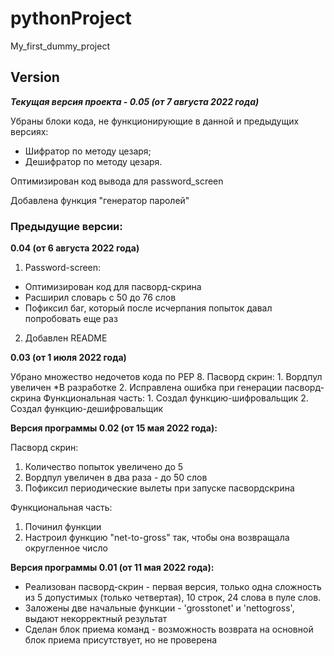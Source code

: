 # pythonProject
 My_first_dummy_project
## Version
***Текущая версия проекта - 0.05 (от 7 августа 2022 года)***

Убраны блоки кода, не функционирующие в данной и предыдущих версиях:
- Шифратор по методу цезаря;
- Дешифратор по методу цезаря.

Оптимизирован код вывода для password_screen

Добавлена функция "генератор паролей"

 ### Предыдущие версии:
**0.04 (от 6 августа 2022 года)**
1. Password-screen:
- Оптимизирован код для пасворд-скрина
- Расширил словарь с 50 до 76 слов
- Пофиксил баг, который после исчерпания попыток давал попробовать еще раз
2. Добавлен README


**0.03 (от 1 июля 2022 года)**

Убрано множество недочетов кода по PEP 8.
Пасворд скрин:
    1. Вордпул увеличен *В разработке
    2. Исправлена ошибка при генерации пасворд-скрина
Функциональная часть:
    1. Создал функцию-шифровальщик
    2. Создал функцию-дешифровальщик


**Версия программы 0.02 (от 15 мая 2022 года):**

Пасворд скрин:
1. Количество попыток увеличено до 5
2. Вордпул увеличен в два раза - до 50 слов
3. Пофиксил периодические вылеты при запуске пасвордскрина

Функциональная часть:
1. Починил функции
2. Настроил функцию "net-to-gross" так, чтобы она возвращала округленное число

**Версия программы 0.01 (от 11 мая 2022 года):**

* Реализован пасворд-скрин - первая версия, только одна сложность из 5 допустимых (только четвертая), 10 строк, 24 слова в пуле слов.
* Заложены две начальные функции - 'grosstonet' и 'nettogross', выдают некорректный результат
* Сделан блок приема команд - возможность возврата на основной блок приема присутствует, но не проверена